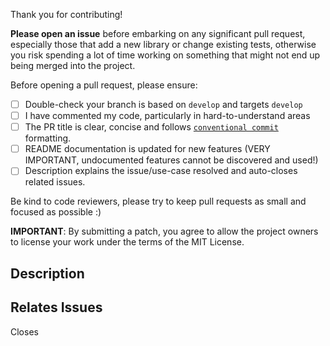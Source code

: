 Thank you for contributing!

**Please open an issue** before embarking on any significant pull request, especially those that add a new library or change existing tests, otherwise you risk spending a lot of time working on something that might not end up being merged into the project.

Before opening a pull request, please ensure:

- [ ] Double-check your branch is based on `develop` and targets `develop` 
- [ ] I have commented my code, particularly in hard-to-understand areas
- [ ] The PR title is clear, concise and follows [`conventional commit`](https://www.conventionalcommits.org) formatting.
- [ ] README documentation is updated for new features (VERY IMPORTANT, undocumented features cannot be discovered and used!)
- [ ] Description explains the issue/use-case resolved and auto-closes related issues.

Be kind to code reviewers, please try to keep pull requests as small and focused as possible :)

**IMPORTANT**: By submitting a patch, you agree to allow the project owners to license your work under the terms of the MIT License.

## Description

## Relates Issues

Closes
